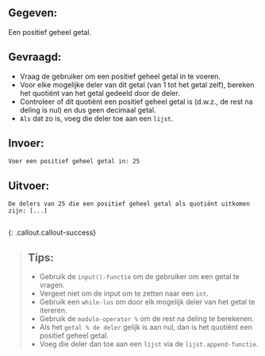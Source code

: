 ## Gegeven: 
Een positief geheel getal. 


## Gevraagd: 
* Vraag de gebruiker om een positief geheel getal in te voeren.
* Voor elke mogelijke deler van dit getal (van 1 tot het getal zelf), bereken het quotiënt van het getal gedeeld door de deler.
* Controleer of dit quotiënt een positief geheel getal is (d.w.z., de rest na deling is nul) en dus geen decimaal getal.
* `Als` dat zo is, voeg die deler toe aan een `lijst`. 

## Invoer: 
```
Voer een positief geheel getal in: 25

```

## Uitvoer: 
```
De delers van 25 die een positief geheel getal als quotiënt uitkomen zijn: [...] 


```
{: .callout.callout-success}
>## Tips: 
>* Gebruik de `input()-functie` om de gebruiker om een getal te vragen. 
>* Vergeet niet om de input om te zetten naar een `int`.
>* Gebruik een `while-lus` om door elk mogelijk deler van het getal te itereren.
>* Gebruik de `modulo-operator %` om de rest na deling te berekenen. 
>* Als het `getal % de deler` gelijk is aan nul, dan is het quotiënt een positief geheel getal.
>* Voeg die deler dan toe aan een `lijst` via de `lijst.append-functie`. 
